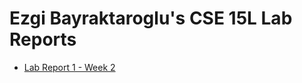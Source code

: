 # Ezgi Bayraktaroglu's CSE 15L Lab Reports



- [Lab Report 1 - Week 2](https://ebayraktaroglu.github.io/cse15l-lab-reports/lab-report-1-week-2)
